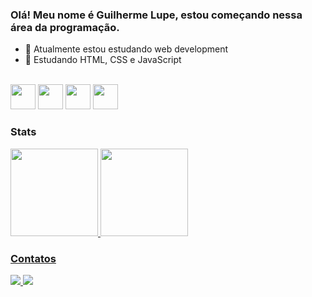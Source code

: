### Olá! Meu nome é Guilherme Lupe, estou começando nessa área da programação.

- 🔭 Atualmente estou estudando web development
- 🌱 Estudando HTML, CSS e JavaScript

<br>
<div>
  <img src="https://cdn.jsdelivr.net/gh/devicons/devicon/icons/javascript/javascript-original.svg" width= "40"/>
  <img src="https://cdn.jsdelivr.net/gh/devicons/devicon/icons/html5/html5-original.svg" width= "40"/>
  <img src="https://cdn.jsdelivr.net/gh/devicons/devicon/icons/css3/css3-original.svg" width= "40"/>
  <img src="https://cdn.jsdelivr.net/gh/devicons/devicon/icons/photoshop/photoshop-line.svg" width= "40"/>
</div>

### Stats

<div>
  <a href="https://github.com/Gui1127">
  <img height="140em" src="https://github-readme-stats.vercel.app/api?username=Gui1127&show_icons=true&theme=nord&include_all_commits=true&count_private=true"/>
  <img height="140em" src="https://github-readme-stats.vercel.app/api/top-langs/?username=Gui1127&layout=compact&langs_count=7&theme=nord"/>
</div>

### Contatos

<div>
  <a href="https://www.linkedin.com/in/guilherme-lupe-jorge/" target="_blank">
    <img src="https://img.shields.io/badge/LinkedIn-0077B5?style=for-the-badge&logo=linkedin&logoColor=white" />
  </a>
  <a href="mailto:guilupe1127@gmail.com" target="_blank">
    <img src="https://img.shields.io/badge/Gmail-D14836?style=for-the-badge&logo=gmail&logoColor=white" />
  </a> 
</div>  
